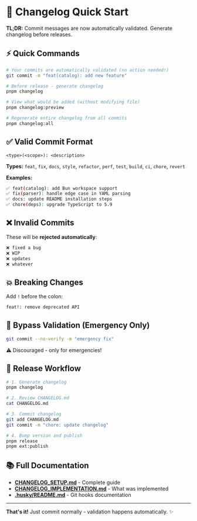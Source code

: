 # 📝 Changelog Quick Start

**TL;DR:** Commit messages are now automatically validated. Generate changelog before releases.

## ⚡ Quick Commands

```bash
# Your commits are automatically validated (no action needed!)
git commit -m "feat(catalog): add new feature"

# Before release - generate changelog
pnpm changelog

# View what would be added (without modifying file)
pnpm changelog:preview

# Regenerate entire changelog from all commits
pnpm changelog:all
```

## ✅ Valid Commit Format

```
<type>(<scope>): <description>
```

**Types:** `feat`, `fix`, `docs`, `style`, `refactor`, `perf`, `test`, `build`, `ci`, `chore`, `revert`

**Examples:**

```bash
✅ feat(catalog): add Bun workspace support
✅ fix(parser): handle edge case in YAML parsing
✅ docs: update README installation steps
✅ chore(deps): upgrade TypeScript to 5.9
```

## ❌ Invalid Commits

These will be **rejected automatically**:

```bash
❌ fixed a bug
❌ WIP
❌ updates
❌ whatever
```

## 💥 Breaking Changes

Add `!` before the colon:

```bash
feat!: remove deprecated API
```

## 🚫 Bypass Validation (Emergency Only)

```bash
git commit --no-verify -m "emergency fix"
```

⚠️ Discouraged - only for emergencies!

## 🎯 Release Workflow

```bash
# 1. Generate changelog
pnpm changelog

# 2. Review CHANGELOG.md
cat CHANGELOG.md

# 3. Commit changelog
git add CHANGELOG.md
git commit -m "chore: update changelog"

# 4. Bump version and publish
pnpm release
pnpm ext:publish
```

## 📚 Full Documentation

- **[CHANGELOG_SETUP.md](./CHANGELOG_SETUP.md)** - Complete guide
- **[CHANGELOG_IMPLEMENTATION.md](./CHANGELOG_IMPLEMENTATION.md)** - What was implemented
- **[.husky/README.md](./.husky/README.md)** - Git hooks documentation

---

**That's it!** Just commit normally - validation happens automatically. ✨
